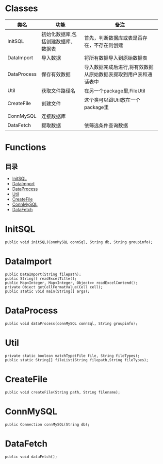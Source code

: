 Classes
====

|类名|功能|备注|
|----|----|----|
|InitSQL    |初始化数据库,包括创建数据库、数据表|首先，判断数据库或表是否存在，不存在则创建|
|DataImport |导入数据|将所有数据导入到原始数据表|
|DataProcess|保存有效数据|导入数据完成后进行,将有效数据从原始数据表提取到用户表和通话表中|
|Util       |获取文件路径名|在另一个package里,FileUtil|
|CreateFile |创建文件|这个类可以跟Util放在一个package里|
|ConnMySQL  |连接数据库||
|DataFetch  |提取数据|依筛选条件查询数据|

# Functions
## 目录

- [InitSQL](#initSQL)
- [DataImport](#dataimport)
- [DataProcess](#dataprocss)
- [Util](#util)
- [CreateFile](#createfile)
- [ConnMySQL](#connmysql)
- [DataFetch](#datafetch)

# InitSQL
	public void initSQL(ConnMySQL connSql, String db, String groupinfo);
# DataImport
	public DataImport(String filepath);
	public String[] readExcelTitle();
	public Map<Integer, Map<Integer, Object>> readExcelContend();
	private Object getCellFormatValue(Cell cell);
	public static void main(String[] args);
# DataProcess
	public void dataProcess(connMySQL connSql, String groupinfo);
# Util
	private static boolean matchType(File file, String fileTypes);
	public static String[] fileList(String filepath,String fileTypes);
# CreateFile
	public void createFile(String path, String filename);
# ConnMySQL
	public Connection connMySQL(String db);
# DataFetch
	public void dataFetch();
